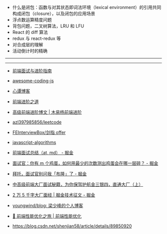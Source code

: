 - 什么是闭包：函数与对其状态即词法环境（lexical environment）的引用共同构成闭包（closure），以及闭包的应用场景
- 浮点数运算精度问题
- 背包问题，二叉树算法，LRU 和 LFU
- React 的 diff 算法
- redux 与 react-redux 等
- 对合成层的理解
- 活动倒计时的精确

---

---

- [前端面试与进阶指南](https://www.cxymsg.com/)
- [awesome-coding-js](http://www.conardli.top/docs/)
- [心谭博客](https://xin-tan.com/)
- [前端进阶之道](https://yuchengkai.cn/home/)
- [高级前端进阶博文 | 木易杨前端进阶](https://muyiy.cn/blog/)

- [azl397985856/leetcode](https://github.com/azl397985856/leetcode)
- [FEInterviewBox/剑指 offer](https://github.com/14glwu/FEInterviewBox/tree/master/%E5%89%91%E6%8C%87offer)
- [javascript-algorithms](https://github.com/trekhleb/javascript-algorithms/blob/master/README.zh-CN.md)

- [前端面试总结（at, md） - 掘金](https://juejin.im/post/5a3134bf6fb9a0452405d507)
- [面试官：你有 m 个鸡蛋，如何用最少的次数测出鸡蛋会在哪一层碎？ - 掘金](https://juejin.im/post/5d9ede57518825358b221349)
- [拜托，面试官别问我「布隆」了 - 掘金](https://juejin.im/post/5c959ff8e51d45509e2ccf84)
- [中高级前端大厂面试秘籍，为你保驾护航金三银四，直通大厂（上）](https://juejin.im/post/5c64d15d6fb9a049d37f9c20)
- [2 万 5 千字大厂面经 | 掘金技术征文 - 掘金](https://juejin.im/post/5ba34e54e51d450e5162789b)
- [youngwind/blog: 梁少峰的个人博客](https://github.com/youngwind/blog)

- [🚵 前端性能优化之旅 | 前端性能优化](https://alienzhou.github.io/fe-performance-journey/)
- https://blog.csdn.net/shenjian58/article/details/89850920
